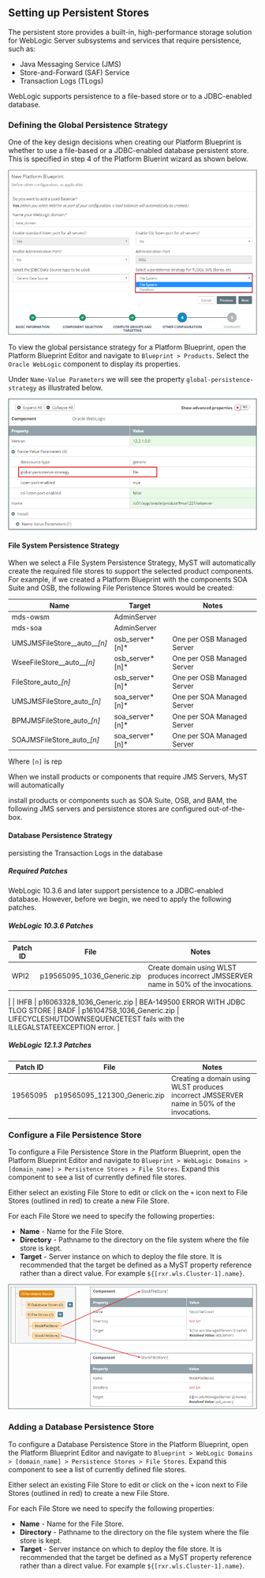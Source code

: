 ## Setting up Persistent Stores
The persistent store provides a built-in, high-performance storage solution for WebLogic Server subsystems and services that require persistence, such as: 
* Java Messaging Service (JMS)
* Store-and-Forward (SAF) Service
* Transaction Logs (TLogs)

WebLogic supports persistence to a file-based store or to a JDBC-enabled database.

### Defining the Global Persistence Strategy
One of the key design decisions when creating our Platform Blueprint is whether to use a file-based or a JDBC-enabled database persistent store. This is specified in step 4 of the Platform Bluerint wizard as shown below.

![](img/selectPersistenceStrategy.PNG)

To view the global persistance strategy for a Platform Blueprint, open the Platform Blueprint Editor and navigate to `Blueprint > Products`. Select the `Oracle WebLogic` component to display its properties. 

Under `Name-Value Parameters` we will see the property `global-persistence-strategy` as illustrated below.

![](img/persistenceStrategySetting.PNG)

#### File System Persistence Strategy
When we select a File System Persistence Strategy, MyST will automatically create the required file stores to support the selected product components. For example, if we created a Platform Blueprint with the components SOA Suite and OSB, the following  File Peristence Stores would be created:

| Name | Target | Notes |
| ---- | ------ | ----- |
| mds-owsm | AdminServer ||
| mds-soa | AdminServer ||
| UMSJMSFileStore__auto__*[n]* | osb_server*[n]* | One per OSB Managed Server |
| WseeFileStore__auto__*[n]* | osb_server*[n]* | One per OSB Managed Server |
| FileStore_auto_*[n]* | osb_server*[n]* | One per OSB Managed Server |
| UMSJMSFileStore_auto_*[n]* | soa_server*[n]* | One per SOA Managed Server |
| BPMJMSFileStore_auto_*[n]* | soa_server*[n]* | One per SOA Managed Server |
| SOAJMSFileStore_auto_*[n]* | soa_server*[n]* | One per SOA Managed Server |

Where `[n]` is rep


When we install products or components that require JMS Servers, MyST will automatically 

install products or components such as SOA Suite, OSB, and BAM, the following JMS servers and persistence stores are configured out-of-the-box.




#### Database Persistence Strategy
 persisting the Transaction Logs in the database

##### Required Patches
WebLogic 10.3.6 and later support persistence to a JDBC-enabled database. However, before we begin, we need to apply the following patches.

##### WebLogic 10.3.6 Patches

| Patch ID | File | Notes |
| -------- | ---- | ----- |
| WPI2 | p19565095_1036_Generic.zip | Create domain using WLST produces incorrect JMSSERVER name in 50% of the invocations.
 |
| IHFB | p16063328_1036_Generic.zip | BEA-149500 ERROR WITH JDBC TLOG STORE
| BADF | p16104758_1036_Generic.zip | LIFECYCLESHUTDOWNSEQUENCETEST fails with the ILLEGALSTATEEXCEPTION error.
 |

##### WebLogic 12.1.3 Patches

| Patch ID | File | Notes |
| -------- | ---- | ----- |
| 19565095 | p19565095_121300_Generic.zip | Creating a domain using WLST produces incorrect JMSSERVER name in 50% of the invocations. |


### Configure a File Persistence Store
To configure a File Persistence Store in the Platform Blueprint, open the Platform Blueprint Editor and navigate to `Blueprint > WebLogic Domains > [domain_name] > Persistence Stores > File Stores`. Expand this component to see a list of currently defined file stores.

Either select an existing File Store to edit or click on the `+` icon next to File Stores (outlined in red) to create a new File Store.

For each File Store we need to specify the following properties:
* **Name** - Name for the File Store.
* **Directory** - Pathname to the directory on the file system where the file store is kept.
* **Target** - Server instance on which to deploy the file store. It is recommended that the target be defined as a MyST property reference rather than a direct value. For example `${[rxr.wls.Cluster-1].name}`.

![](img/exampleFilePersistenceStore.png)

### Adding a Database Persistence Store
To configure a Database Persistence Store in the Platform Blueprint, open the Platform Blueprint Editor and navigate to `Blueprint > WebLogic Domains > [domain_name] > Persistence Stores > File Stores`. Expand this component to see a list of currently defined file stores.

Either select an existing File Store to edit or click on the `+` icon next to File Stores (outlined in red) to create a new File Store.

For each File Store we need to specify the following properties:
* **Name** - Name for the File Store.
* **Directory** - Pathname to the directory on the file system where the file store is kept.
* **Target** - Server instance on which to deploy the file store. It is recommended that the target be defined as a MyST property reference rather than a direct value. For example `${[rxr.wls.Cluster-1].name}`.